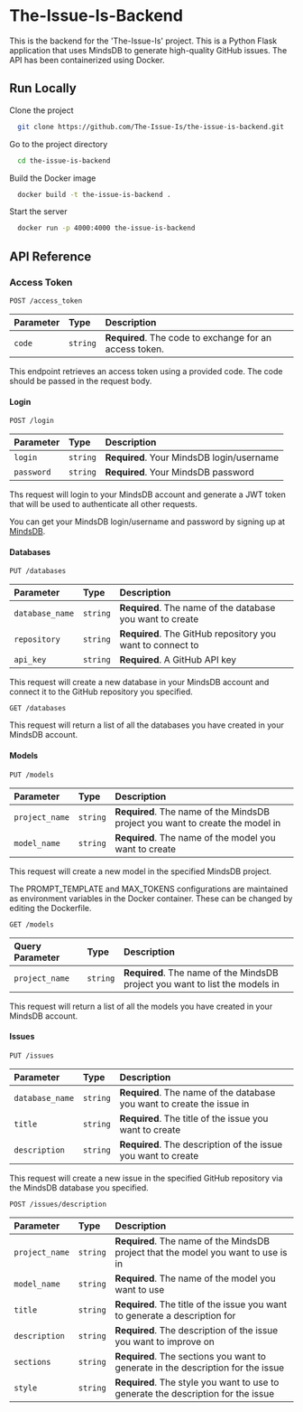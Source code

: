 # The-Issue-Is-Backend

This is the backend for the 'The-Issue-Is' project. This is a Python Flask application that uses MindsDB to generate high-quality GitHub issues. The API has been containerized using Docker.

## Run Locally

Clone the project

```bash
  git clone https://github.com/The-Issue-Is/the-issue-is-backend.git
```

Go to the project directory

```bash
  cd the-issue-is-backend
```

Build the Docker image

```bash
  docker build -t the-issue-is-backend .
```

Start the server

```bash
  docker run -p 4000:4000 the-issue-is-backend
```

## API Reference


### Access Token
```http
POST /access_token
```
| Parameter | Type     | Description                                                   |
| :-------  | :------- | :------------------------------------------------------------ |
| `code`    | `string` | **Required**. The code to exchange for an access token.       |

This endpoint retrieves an access token using a provided code. The code should be passed in the request body.

#### Login
    
```http
POST /login
```

| Parameter | Type     | Description                |
| :-------- | :------- | :------------------------- |
| `login`   | `string` | **Required**. Your MindsDB login/username |
| `password`| `string` | **Required**. Your MindsDB password |

Ths request will login to your MindsDB account and generate a JWT token that will be used to authenticate all other requests.

You can get your MindsDB login/username and password by signing up at [MindsDB](https://cloud.mindsdb.com/).

#### Databases

```http
PUT /databases
```

| Parameter | Type     | Description                |
| :-------- | :------- | :------------------------- |
| `database_name`   | `string` | **Required**. The name of the database you want to create |
| `repository`| `string` | **Required**. The GitHub repository you want to connect to |
| `api_key`| `string` | **Required**. A GitHub API key |

This request will create a new database in your MindsDB account and connect it to the GitHub repository you specified. 

```http
GET /databases
```
This request will return a list of all the databases you have created in your MindsDB account.

#### Models

```http
PUT /models
```

| Parameter | Type     | Description                |
| :-------- | :------- | :------------------------- |
| `project_name`   | `string` | **Required**. The name of the MindsDB project you want to create the model in |
| `model_name`| `string` | **Required**. The name of the model you want to create |

This request will create a new model in the specified MindsDB project.

The PROMPT_TEMPLATE and MAX_TOKENS configurations are maintained as environment variables in the Docker container. These can be changed by editing the Dockerfile.

```http
GET /models
```

| Query Parameter | Type     | Description                |
| :-------- | :------- | :------------------------- |
| `project_name`   | `string` | **Required**. The name of the MindsDB project you want to list the models in |

This request will return a list of all the models you have created in your MindsDB account.

#### Issues

```http
PUT /issues
```

| Parameter | Type     | Description                |
| :-------- | :------- | :------------------------- |
| `database_name`   | `string` | **Required**. The name of the database you want to create the issue in |
| `title`| `string` | **Required**. The title of the issue you want to create |
| `description`| `string` | **Required**. The description of the issue you want to create |

This request will create a new issue in the specified GitHub repository via the MindsDB database you specified.

```http
POST /issues/description
``` 

| Parameter | Type     | Description                |
| :-------- | :------- | :------------------------- |
| `project_name`   | `string` | **Required**. The name of the MindsDB project that the model you want to use is in |
| `model_name`| `string` | **Required**. The name of the model you want to use |
| `title`| `string` | **Required**. The title of the issue you want to generate a description for |
| `description`| `string` | **Required**. The description of the issue you want to improve on |
| `sections`| `string` | **Required**. The sections you want to generate in the description for the issue |
| `style`| `string` | **Required**. The style you want to use to generate the description for the issue |

